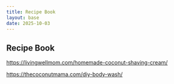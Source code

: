 ```yaml
---
title: Recipe Book
layout: base
date: 2025-10-03
---
```



## Recipe Book

https://livingwellmom.com/homemade-coconut-shaving-cream/

https://thecoconutmama.com/diy-body-wash/

